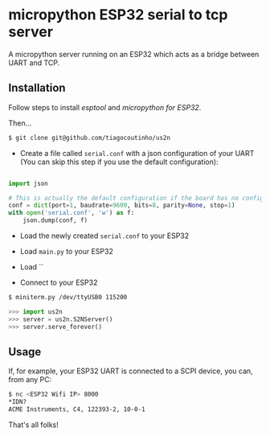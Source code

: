 # micropython ESP32 serial to tcp server

A micropython server running on an ESP32 which acts as a bridge
between UART and TCP.

## Installation

Follow steps to install *esptool* and *micropython for ESP32*.

Then...

```bash
$ git clone git@github.com/tiagocoutinho/us2n
```

* Create a file called `serial.conf` with a json configuration of your UART
  (You can skip this step if you use the default configuration):

```python

import json

# This is actually the default configuration if the board has no config
conf = dict(port=1, baudrate=9600, bits=8, parity=None, stop=1)
with open('serial.conf', 'w') as f:
    json.dump(conf, f)

```

* Load the newly created `serial.conf` to your ESP32

* Load `main.py` to your ESP32

* Load ``

* Connect to your ESP32

```bash
$ miniterm.py /dev/ttyUSB0 115200
```

```python
>>> import us2n
>>> server = us2n.S2NServer()
>>> server.serve_forever()
```

## Usage

If, for example, your ESP32 UART is connected to a SCPI device,
you can, from any PC:

```bash
$ nc <ESP32 Wifi IP> 8000
*IDN?
ACME Instruments, C4, 122393-2, 10-0-1

```

That's all folks!